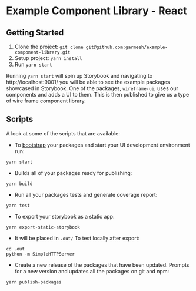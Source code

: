 # Example Component Library - React

## Getting Started

1. Clone the project: `git clone git@github.com:garmeeh/example-component-library.git`
2. Setup project: `yarn install`
3. Run `yarn start`

Running `yarn start` will spin up Storybook and navigating to http://localhost:9001/ you will be able to see the example packages showcased in Storybook. One of the packages, `wireframe-ui`, uses our components and adds a UI to them. This is then published to give us a type of wire frame component library.

## Scripts

A look at some of the scripts that are available:

- To [bootstrap](https://github.com/lerna/lerna#bootstrap) your packages and start your UI development environment run:

```
yarn start
```

- Builds all of your packages ready for publishing:

```
yarn build
```

- Run all your packages tests and generate coverage report:

```
yarn test
```

- To export your storybook as a static app:

```
yarn export-static-storybook
```

- It will be placed in `.out/` To test locally after export:

```
cd .out
python -m SimpleHTTPServer
```

- Create a new release of the packages that have been updated. Prompts for a new version and updates all the packages on git and npm:

```
yarn publish-packages
```
